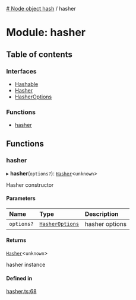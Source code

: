 [# Node object hash](../README.md) / hasher

# Module: hasher

## Table of contents

### Interfaces

- [Hashable](../interfaces/hasher.Hashable.md)
- [Hasher](../interfaces/hasher.Hasher.md)
- [HasherOptions](../interfaces/hasher.HasherOptions.md)

### Functions

- [hasher](hasher.md#hasher)

## Functions

### hasher

▸ **hasher**(`options?`): [`Hasher`](../interfaces/hasher.Hasher.md)<`unknown`\>

Hasher constructor

#### Parameters

| Name       | Type                                                     | Description    |
| :--------- | :------------------------------------------------------- | :------------- |
| `options?` | [`HasherOptions`](../interfaces/hasher.HasherOptions.md) | hasher options |

#### Returns

[`Hasher`](../interfaces/hasher.Hasher.md)<`unknown`\>

hasher instance

#### Defined in

[hasher.ts:68](https://github.com/SkeLLLa/node-object-hash/blob/22b763e/src/hasher.ts#L68)
